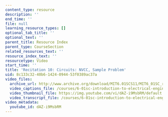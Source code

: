 ```yaml
---
content_type: resource
description: ''
end_time: ''
file: null
learning_resource_types: []
optional_tab_title: ''
optional_text: ''
parent_title: Resource Index
parent_type: CourseSection
related_resources_text: ''
resource_index_text: ''
resourcetype: Video
start_time: ''
title: 'Recitation 10: Circuits: NVCC, Sample Problem'
uid: 8c133c32-40b6-1424-0944-53f0389ac37a
video_files:
  archive_url: http://www.archive.org/download/MIT6.01SCS11/MIT6_01SC_rec10_300k.mp4
  video_captions_file: /courses/6-01sc-introduction-to-electrical-engineering-and-computer-science-i-spring-2011/deb41e24c99351238b4cffa35bcf87d7_dAZ-i9MsbRM.vtt
  video_thumbnail_file: https://img.youtube.com/vi/dAZ-i9MsbRM/default.jpg
  video_transcript_file: /courses/6-01sc-introduction-to-electrical-engineering-and-computer-science-i-spring-2011/4fb8d0b11543ece87bf5f3c321bd2671_dAZ-i9MsbRM.pdf
video_metadata:
  youtube_id: dAZ-i9MsbRM
---
```

